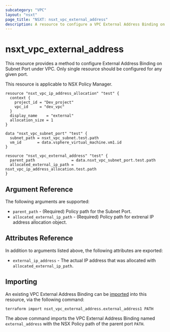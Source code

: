 ```yaml
---
subcategory: "VPC"
layout: "nsxt"
page_title: "NSXT: nsxt_vpc_external_address"
description: A resource to configure a VPC External Address Binding on Port.
---
```


# nsxt_vpc_external_address

This resource provides a method to configure External Address Binding on Subnet Port under VPC.
Only single resource should be configured for any given port.

This resource is applicable to NSX Policy Manager.

```hcl
resource "nsxt_vpc_ip_address_allocation" "test" {
  context {
    project_id = "Dev_project"
    vpc_id     = "dev_vpc"
  }
  display_name    = "external"
  allocation_size = 1
}

data "nsxt_vpc_subnet_port" "test" {
  subnet_path = nsxt_vpc_subnet.test.path
  vm_id       = data.vsphere_virtual_machine.vm1.id
}

resource "nsxt_vpc_external_address" "test" {
  parent_path                = data.nsxt_vpc_subnet_port.test.path
  allocated_external_ip_path = nsxt_vpc_ip_address_allocation.test.path
}
```

## Argument Reference

The following arguments are supported:

* `parent_path` - (Required) Policy path for the Subnet Port.
* `allocated_external_ip_path` - (Required) Policy path for extrenal IP address allocation object.

## Attributes Reference

In addition to arguments listed above, the following attributes are exported:

* `external_ip_address` - The actual IP address that was allocated with `allocated_external_ip_path`.

## Importing

An existing VPC External Address Binding can be [imported][docs-import] into this resource, via the following command:

[docs-import]: https://www.terraform.io/cli/import

```
terraform import nsxt_vpc_external_address.external_address1 PATH
```

The above command imports the VPC External Address Binding named `external_address` with the NSX Policy path of the parent port `PATH`.
